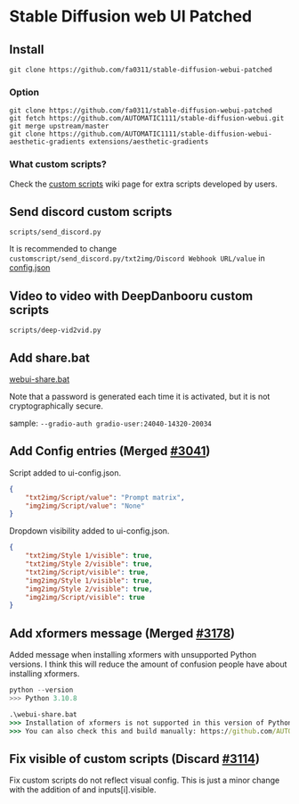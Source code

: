 # Stable Diffusion web UI Patched

## Install

```git
git clone https://github.com/fa0311/stable-diffusion-webui-patched
```

### Option

```git
git clone https://github.com/fa0311/stable-diffusion-webui-patched
git fetch https://github.com/AUTOMATIC1111/stable-diffusion-webui.git
git merge upstream/master
git clone https://github.com/AUTOMATIC1111/stable-diffusion-webui-aesthetic-gradients extensions/aesthetic-gradients
```

### What custom scripts?

Check the [custom scripts](https://github.com/AUTOMATIC1111/stable-diffusion-webui/wiki/Custom-Scripts) wiki page for extra scripts developed by users.

## Send discord custom scripts

`scripts/send_discord.py`

It is recommended to change `customscript/send_discord.py/txt2img/Discord Webhook URL/value` in [config.json](config.json)

## Video to video with DeepDanbooru custom scripts

`scripts/deep-vid2vid.py`

## Add share.bat

[webui-share.bat](webui-share.bat)

Note that a password is generated each time it is activated, but it is not cryptographically secure.

sample: `--gradio-auth gradio-user:24040-14320-20034`

## Add Config entries (Merged [#3041](https://github.com/AUTOMATIC1111/stable-diffusion-webui/pull/3041))

Script added to ui-config.json.

```ui-config.json
{
    "txt2img/Script/value": "Prompt matrix",
    "img2img/Script/value": "None"
}
```

Dropdown visibility added to ui-config.json.

```ui-config.json
{
    "txt2img/Style 1/visible": true,
    "txt2img/Style 2/visible": true,
    "txt2img/Script/visible": true,
    "img2img/Style 1/visible": true,
    "img2img/Style 2/visible": true,
    "img2img/Script/visible": true
}
```

## Add xformers message (Merged [#3178](https://github.com/AUTOMATIC1111/stable-diffusion-webui/pull/3178))

Added message when installing xformers with unsupported Python versions.
I think this will reduce the amount of confusion people have about installing xformers.

```python
python --version
>>> Python 3.10.8
```

```bat
.\webui-share.bat
>>> Installation of xformers is not supported in this version of Python.
>>> You can also check this and build manually: https://github.com/AUTOMATIC1111/stable-diffusion-webui/wiki/Xformers#building-xformers-on-windows-by-duckness
```

## Fix visible of custom scripts (Discard [#3114](https://github.com/AUTOMATIC1111/stable-diffusion-webui/pull/3114))

Fix custom scripts do not reflect visual config.
This is just a minor change with the addition of and inputs[i].visible.
